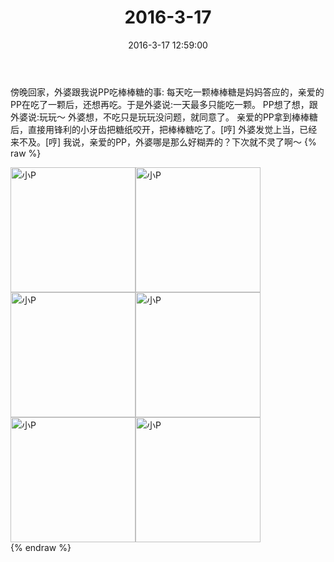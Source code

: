 ﻿---
title: "2016-3-17"
date: 2016-3-17 12:59:00
tags:
categories: 妈妈
---
傍晚回家，外婆跟我说PP吃棒棒糖的事:
每天吃一颗棒棒糖是妈妈答应的，亲爱的PP在吃了一颗后，还想再吃。于是外婆说:一天最多只能吃一颗。
PP想了想，跟外婆说:玩玩～
外婆想，不吃只是玩玩没问题，就同意了。
亲爱的PP拿到棒棒糖后，直接用锋利的小牙齿把糖纸咬开，把棒棒糖吃了。[哼]
外婆发觉上当，已经来不及。[哼]
我说，亲爱的PP，外婆哪是那么好糊弄的？下次就不灵了啊～
{% raw %}
<div style="width:500 px">
<div style="float:left; width:100 px"><img src="/images/微信图片_20171012140500.jpg" width="200" alt="小P"></div>
<div style="float:left; width:100 px"><img src="/images/微信图片_20171012140508.jpg" width="200" alt="小P"></div>
<div style="float:left; width:100 px"><img src="/images/微信图片_20171012140516.jpg" width="200" alt="小P"></div>
<div style="float:left; width:100 px"><img src="/images/微信图片_20171012140523.jpg" width="200" alt="小P"></div>
<div style="float:left; width:100 px"><img src="/images/微信图片_20171012140530.jpg" width="200" alt="小P"></div>
<div style="float:left; width:100 px"><img src="/images/微信图片_20171012140538.jpg" width="200" alt="小P"></div>
<div style="clear:both"></div>
</div>
{% endraw %}